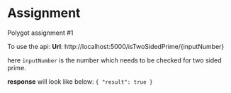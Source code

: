 # Assignment
Polygot assignment #1

To use the api:
**Url**: http://localhost:5000/isTwoSidedPrime/{inputNumber}

here `inputNumber` is the number which needs to be checked for two sided prime.

**response** will look like below:
`{
  "result": true
}`
